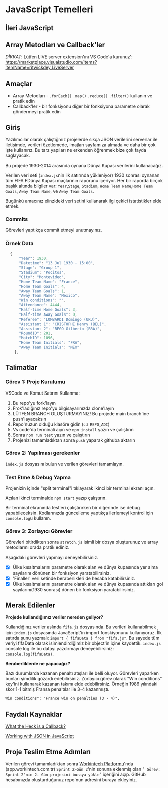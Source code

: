 # JavaScript Temelleri

## İleri JavaScript

## Array Metodları ve Callback'ler
*DİKKAT*: Lütfen LIVE server extension'ını VS Code'a kurunuz': https://marketplace.visualstudio.com/items?itemName=ritwickdey.LiveServer

## Amaçlar

- Array Metodları - `.forEach()` `.map()` `.reduce()` `.filter()` kullanın ve pratik edin
- Callback'ler - bir fonksiyonu diğer bir fonksiyona parametre olarak göndermeyi pratik edin

  
## Giriş

Yazılımcılar olarak çalıştığmız projelerde sıkça JSON verilerini serverlar ile iletişimde, verileri özetlemede, imajları sayfamıza almada ve daha bir çok işte kullanırız. Bu tarz yapıları ne erkenden öğrenmek bize çok fayda sağlayacak.

Bu projede 1930-2014 arasında oynana Dünya Kupası verilerini kullanacağız.

Verilen veri seti (`index.js`nin ilk satırında yükleniyor) 1930 sonrası oynanan tüm FIFA FDünya Kupası maçlarının raporunu içeriyor. Her bir raporda birçok başlık altında bilgiler var: `Year`,`Stage`, `Stadium`,  `Home Team Name`,`Home Team Goals`, `Away Team Name`, ve `Away Team Goals`. 

Bugünkü amacınız elinzideki veri setini kullanarak ilgi çekici istatistikler elde etmek.

### Commits

Görevleri yaptıkça commit etmeyi unutmayınız.

### Örnek Data

```js
  {
      "Year": 1930,
      "Datetime": "13 Jul 1930 - 15:00",
      "Stage": "Group 1",
      "Stadium": "Pocitos",
      "City": "Montevideo",
      "Home Team Name": "France",
      "Home Team Goals": 4,
      "Away Team Goals": 1,
      "Away Team Name": "Mexico",
      "Win conditions": "",
      "Attendance": 4444,
      "Half-time Home Goals": 3,
      "Half-time Away Goals": 0,
      "Referee": "LOMBARDI Domingo (URU)",
      "Assistant 1": "CRISTOPHE Henry (BEL)",
      "Assistant 2": "REGO Gilberto (BRA)",
      "RoundID": 201,
      "MatchID": 1096,
      "Home Team Initials": "FRA",
      "Away Team Initials": "MEX"
    },
```

## Talimatlar

### Görev 1: Proje Kurulumu

VSCode ve Komut Satırını Kullanma:

1. Bu repo'yu fork'layın
2. Frok'ladığınız repo'yu bilgisayarınızda clone'layın
3. LÜTFEN BRANCH OLUŞTURMAYINIZ! Bu projede main branch'ine push'layacaksın
4. Repo'nuzun olduğu klasöre gidin (`cd REPO_ADI`)
5. Vs code'da terminali açın ve `npm install` yazın ve çalıştırın
6. Sonra `npm run test` yazın ve çalıştırın
7. Projenizi tamamladıktan sonra `push` yaparak githuba aktarın


### Görev 2: Yapılması gerekenler

`index.js` dosyasını bulun ve verilen görevleri tamamlayın.

### Test Etme & Debug Yapma

Projenizin içinde "split terminal"i tıklayarak ikinci bir terminal ekranı açın.

Açılan ikinci terminalde `npm start` yazıp çalıştırın.

Bir terminal ekranında testleri çalıştırırken bir diğerinde ise debug yapabileceksin. Kodlarınızda güncelleme yaptıkça ilerlemeyi kontrol için `console.log`u kullanın.

### Görev 3: Zorlayıcı Görevler

Görevleri bitirdikten sonra `stretch.js` isimli bir dosya oluşturunuz ve array metodlarını orada pratik ediniz.

Aşağıdaki görevleri yapmayı deneyebilirsiniz.

- [X] Ülke kısaltmalarını parametre olarak alan ve dünya kupasında yer alma sayılarını dönünen bir fonksiyon yaratabilirsiniz.
- [X] 'Finaller' veri setinde beraberlikleri de hesaba katabilirsiniz.
- [X] Ülke kısaltmalarını parametre olarak alan ve dünya kupasında attıkları gol sayılarını(1930 sonrası) dönen bir fonksiyon yaratabilirsiniz.

## Merak Edilenler

**Projede kullandığımız veriler nereden geliyor?**

Kullandığınız veriler aslında `fifa.js` dosyasında. Bu verileri kullanabilmek için `index.js` dosyasında JavaScript'in import fonskiyonunu kullanıyoruz. İlk satırda şunu yazmalı:  `import { fifaData } from "fifa.js"`. Bu sayede tüm veriyi fifaData olarak isimlendirdiğimiz bir object'in içine kaydettik. `index.js` console log ile bu datayı yazdırmayı deneyebilirsiniz: `console.log(fifaData)`.

**Beraberliklerde ne yapacağız?**

Bazı durumlarda kazanan penaltı atışları ile belli oluyor. Görevleri yaparken bunları şimdilik gözardı edebilirsiniz. Zorlayıcı görev olarak "Win conditions" key'ini kullanarak kazanan takımı elde edebilirsiniz. Örneğin 1986 yılındaki skor 1-1 bitmiş Fransa penaltılar ile 3-4 kazanmıştı.

```
Win conditions": "France win on penalties (3 - 4)",
````

## Faydalı Kaynaklar

[What the Heck is a Callback?](https://codeburst.io/javascript-what-the-heck-is-a-callback-aba4da2deced)

[Working with JSON in JavaScript](https://www.ma-no.org/en/programming/javascript/working-with-json-in-javascript)


## Proje Teslim Etme Adımları

Verilen görevi tamamladıktan sonra [Workintech Platformu](https://app.workintech.com.tr)'nda (app.workintech.com.tr) `Sprint 2>Gün 2`'nin sonuna eklenmiş olan "` Görev: Sprint 2'nin 2. Gün projesini buraya yükle`" içeriğini açıp. GitHub hesabınızda oluşturduğunuz repo'nun adresini buraya ekleyiniz. 



